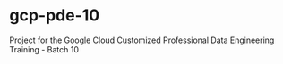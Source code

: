 # gcp-pde-10
Project for the Google Cloud Customized Professional Data Engineering Training - Batch 10
